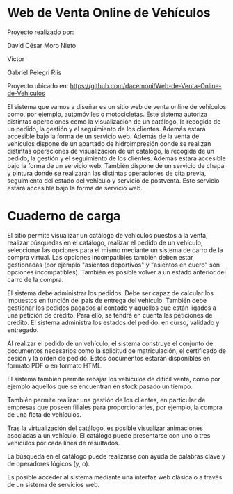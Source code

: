 # Web de Venta Online de Vehículos

Proyecto realizado por: 

David César Moro Nieto 

Victor

Gabriel Pelegri Riis 

Proyecto ubicado en: https://github.com/dacemoni/Web-de-Venta-Online-de-Vehiculos

El sistema que vamos a diseñar es un sitio web de venta online de vehículos como, por ejemplo, automóviles o motocicletas. Este sistema autoriza distintas operaciones como la visualización de un catálogo, la recogida de un pedido, la gestión y el seguimiento de los clientes. Además estará accesible bajo la forma de un servicio web.   Además de la venta de vehículos dispone de un apartado de hidroimpresión donde se realizan distintas operaciones de visualización de un catálogo, la recogida de un pedido, la gestión y el seguimiento de los clientes. Además estará accesible bajo la forma de un servicio web.   También dispone de un servicio de chapa y pintura donde se realizarán las distintas operaciones de cita previa, seguimiento del estado del vehículo y servicio de postventa. Este servicio estará accesible bajo la forma de servicio web.


# Cuaderno de carga

El sitio permite visualizar un catálogo de vehículos puestos a la venta, realizar búsquedas en el catálogo, realizar el pedido de un vehículo, seleccionar las opciones para el mismo mediante un sistema de carro de la compra virtual. Las opciones incompatibles también deben estar gestionadas (por ejemplo "asientos deportivos" y "asientos en cuero" son opciones incompatibles). También es posible volver a un estado anterior del carro de la compra.

El sistema debe administrar los pedidos. Debe ser capaz de calcular los impuestos en función del país de entrega del vehículo. También debe gestionar los pedidos pagados al contado y aquellos que están ligados a una petición de crédito. Para ello, se tendrá en cuenta las peticiones de crédito. El sistema administra los estados del pedido: en curso, validado y entregado.

Al realizar el pedido de un vehículo, el sistema construye el conjunto de documentos necesarios como la solicitud de matriculación, el certificado de cesión y la orden de pedido. Estos documentos estarán disponibles en formato PDF o en formato HTML.

El sistema también permite rebajar los vehículos de difícil venta, como por ejemplo aquellos que se encuentran en stock pasado un tiempo.

También permite realizar una gestión de los clientes, en particular de empresas que poseen filiales para proporcionarles, por ejemplo, la compra de una flota de vehículos.

Tras la virtualización del catálogo, es posible visualizar animaciones asociadas a un vehículo. El catálogo puede presentarse con uno o tres vehículos por cada línea de resultados.

La búsqueda en el catálogo puede realizarse con ayuda de palabras clave y de operadores lógicos (y, o).

Es posible acceder al sistema mediante una interfaz web clásica o a través de un sistema de servicios web.
